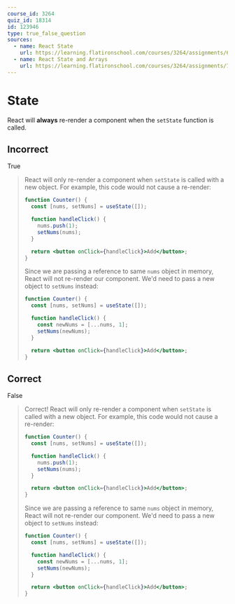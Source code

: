 ```yaml
---
course_id: 3264
quiz_id: 18314
id: 123946
type: true_false_question
sources:
  - name: React State
    url: https://learning.flatironschool.com/courses/3264/assignments/68036
  - name: React State and Arrays
    url: https://learning.flatironschool.com/courses/3264/assignments/73870
---
```


# State

React will **always** re-render a component when the `setState` function is called.

## Incorrect

True

> React will only re-render a component when `setState` is called with a new
> object. For example, this code would not cause a re-render:
>
> ```jsx
> function Counter() {
>   const [nums, setNums] = useState([]);
>
>   function handleClick() {
>     nums.push(1);
>     setNums(nums);
>   }
>
>   return <button onClick={handleClick}>Add</button>;
> }
> ```
>
> Since we are passing a reference to same `nums` object in memory, React will
> not re-render our component. We'd need to pass a new object to `setNums`
> instead:
>
> ```jsx
> function Counter() {
>   const [nums, setNums] = useState([]);
>
>   function handleClick() {
>     const newNums = [...nums, 1];
>     setNums(newNums);
>   }
>
>   return <button onClick={handleClick}>Add</button>;
> }
> ```

## Correct

False

> Correct! React will only re-render a component when `setState` is called with a
> new object. For example, this code would not cause a re-render:
>
> ```jsx
> function Counter() {
>   const [nums, setNums] = useState([]);
>
>   function handleClick() {
>     nums.push(1);
>     setNums(nums);
>   }
>
>   return <button onClick={handleClick}>Add</button>;
> }
> ```
>
> Since we are passing a reference to same `nums` object in memory, React will
> not re-render our component. We'd need to pass a new object to `setNums`
> instead:
>
> ```jsx
> function Counter() {
>   const [nums, setNums] = useState([]);
>
>   function handleClick() {
>     const newNums = [...nums, 1];
>     setNums(newNums);
>   }
>
>   return <button onClick={handleClick}>Add</button>;
> }
> ```
